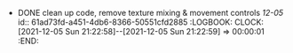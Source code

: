 - DONE clean up code, remove texture mixing & movement controls _12-05_
  id:: 61ad73fd-a451-4db6-8366-50551cfd2885
  :LOGBOOK:
  CLOCK: [2021-12-05 Sun 21:22:58]--[2021-12-05 Sun 21:22:59] =>  00:00:01
  :END:
